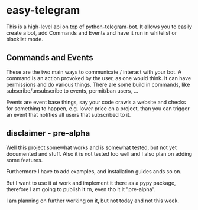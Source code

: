 # easy-telegram

This is a high-level api on top of [python-telegram-bot](https://github.com/python-telegram-bot/python-telegram-bot).
It allows you to easily create a bot, add Commands and Events and have it run in whitelist or blacklist mode.

## Commands and Events

These are the two main ways to communicate / interact with your bot. A command is an action provoked by the user, as one would think.
It can have permissions and do various things. There are some build in commands, like subscribe/unsubscribe to events, permit/ban users, ...

Events are event base things, say your code crawls a website and checks for something to happen, e.g. lower price on a project,
than you can trigger an event that notifies all users that subscribed to it.

## disclaimer - pre-alpha

Well this project somewhat works and is somewhat tested, but not yet documented and stuff.
Also it is not tested too well and I also plan on adding some features.

Furthermore I have to add examples, and installation guides ands so on.

But I want to use it at work and implement it there as a pypy package, therefore I am going to publish it rn, even tho it it "pre-alpha".

I am planning on further working on it, but not today and not this week.